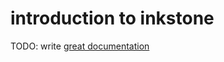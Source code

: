 # introduction to inkstone

TODO: write [great documentation](http://jacobian.org/writing/great-documentation/what-to-write/)
